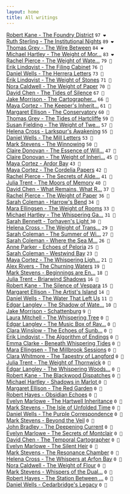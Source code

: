 ```yaml
---
layout: home
title: All writings
---
```

[Robert Kane - The Foundry District](/works/Robert-Kane-The-Foundry-District.html) `97 ❤️`  
[Ruth Sterling - The Institutional Nights](/works/Ruth-Sterling-The-Institutional-Nights.html) `89 ❤️`  
[Thomas Grey - The Wire Between](/works/Thomas-Grey-The-Wire-Between.html) `84 ❤️`  
[Michael Hartley - The Weight of Mor…](/works/Michael-Hartley-The-Weight-of-Morning.html) `83 ❤️`  
[Rachel Pierce - The Weight of Wate…](/works/Rachel-Pierce-The-Weight-of-Water-Music.html) `79 🩷`  
[Erik Lindqvist - The Filing Cabinet](/works/Erik-Lindqvist-The-Filing-Cabinet.html) `76 🩷`  
[Daniel Wells - The Herrera Letters](/works/Daniel-Wells-The-Herrera-Letters.html) `73 🩷`  
[Erik Lindqvist - The Weight of Stones](/works/Erik-Lindqvist-The-Weight-of-Stones.html) `71 🩷`  
[Nora Caldwell - The Weight of Paper](/works/Nora-Caldwell-The-Weight-of-Paper.html) `70 🩷`  
[David Chen - The Tides of Silence](/works/David-Chen-The-Tides-of-Silence.html) `67 🩷`  
[Jake Morrison - The Cartographer…](/works/Jake-Morrison-The-Cartographer's-Descent.html) `66 🩷`  
[Maya Cortez - The Keeper's Inherit…](/works/Maya-Cortez-The-Keeper's-Inheritance.html) `61 🩷`  
[Margaret Ellison - The Conservatory](/works/Margaret-Ellison-The-Conservatory.html) `60 🧡`  
[Thomas Grey - The Tides of Hartcliffe](/works/Thomas-Grey-The-Tides-of-Hartcliffe.html) `59 🧡`  
[Susan Fielding - The Weight of Twe…](/works/Susan-Fielding-The-Weight-of-Twenty-Years.html) `57 🧡`  
[Helena Cross - Larkspur's Awakening](/works/Helena-Cross-Larkspur's-Awakening.html) `55 🧡`  
[Daniel Wells - The Mill Letters](/works/Daniel-Wells-The-Mill-Letters.html) `53 🧡`  
[Mark Stevens - The Winnowing](/works/Mark-Stevens-The-Winnowing.html) `50 🧡`  
[Claire Donovan - The Essence of Will…](/works/Claire-Donovan-The-Essence-of-Willowbrook.html) `47 🧡`  
[Claire Donovan - The Weight of Inheri…](/works/Claire-Donovan-The-Weight-of-Inheriting.html) `45 🧡`  
[Maya Cortez - Ardor Bay](/works/Maya-Cortez-Ardor-Bay.html) `43 🧡`  
[Maya Cortez - The Cordelia Papers](/works/Maya-Cortez-The-Cordelia-Papers.html) `42 🧡`  
[Rachel Pierce - The Secrets of Alde…](/works/Rachel-Pierce-The-Secrets-of-Alderwood-Hall.html) `41 🧡`  
[Julia Trent - The Moors of Memory](/works/Julia-Trent-The-Moors-of-Memory.html) `40 💛`  
[David Chen - What Remains, What R…](/works/David-Chen-What-Remains,-What-Returns.html) `37 💛`  
[Rachel Pierce - The Weight of Paper](/works/Rachel-Pierce-The-Weight-of-Paper.html) `36 💛`  
[Sarah Coleman - Harrow's Bend](/works/Sarah-Coleman-Harrows-Bend.html) `34 💛`  
[Mara Ellingsen - The Weight of Rooms](/works/Mara-Ellingsen-The-Weight-of-Rooms.html) `33 💛`  
[Michael Hartley - The Whispering Ga…](/works/Michael-Hartley-The-Whispering-Garden.html) `31 💛`  
[Sarah Bennett - Torhaven's Light  ](/works/Sarah-Bennett-Torhaven's-Light.html) `30 💛`  
[Helena Cross - The Weight of Trans…](/works/Helena-Cross-The-Weight-of-Translation.html) `29 💛`  
[Sarah Coleman - The Summer of Wi…](/works/Sarah-Coleman-The-Summer-of-Wide-Sky.html) `27 💛`  
[Sarah Coleman - Where the Sea M…](/works/Sarah-Coleman-Where-the-Sea-Meets-the-Story.html) `26 💛`  
[Anne Parker - Echoes of Peloria](/works/Anne-Parker-Echoes-of-Peloria.html) `25 💛`  
[Sarah Coleman - Westwind Bay](/works/Sarah-Coleman-Westwind-Bay.html) `23 💛`  
[Maya Cortez - The Whispering Ligh…](/works/Maya-Cortez-The-Whispering-Lighthouse.html) `21 💛`  
[Alex Rivers - The Churning Waters](/works/Alex-Rivers-The-Churning-Waters.html) `19 🩶`  
[Mark Stevens - Beginnings are En…](/works/Mark-Stevens-Beginnings-are-Endings.html) `18 🩶`  
[Julia Trent - Briarwind Shadows](/works/Julia-Trent-Briarwind-Shadows.html) `16 🩶`  
[Robert Kane - The Silence of Vespara](/works/Robert-Kane-The-Silence-of-Vespara.html) `15 🩶`  
[Margaret Ellison - The Artist's Island](/works/Margaret-Ellison-The-Artist's-Island.html) `14 🩶`  
[Daniel Wells - The Water That Left Us](/works/Daniel-Wells-The-Water-That-Left-Us.html) `11 🩶`  
[Edgar Langley - The Shadow of Wate…](/works/Edgar-Langley-The-Shadow-of-Waterfield.html) `10 🩶`  
[Jake Morrison - Schattenburg](/works/Jake-Morrison-Schattenburg.html) `9 🩶`  
[Laura Mitchell - The Whispering Tree](/works/Laura-Mitchell-The-Whispering-Tree.html) `0 🩶`  
[Edgar Langley - The Music Box of Rav…](/works/Edgar-Langley-The-Music-Box-of-Ravenshollow.html) `0 🩶`  
[Clara Winslow - The Echoes of Sunb…](/works/Clara-Winslow-The-Echoes-of-Sunbreak.html) `0 🩶`  
[Erik Lindqvist - The Algorithm of Endings](/works/Erik-Lindqvist-The-Algorithm-of-Endings.html) `0 🩶`  
[Emma Clarke - Beneath Whispering Tides](/works/Emma-Clarke-Beneath-Whispering-Tides.html) `0 🩶`  
[Mara Ellingsen - The Millbrook Sessions](/works/Mara-Ellingsen-The-Millbrook-Sessions.html) `0 🩶`  
[Clara Whitmore - The Tapestry of Langford](/works/Clara-Whitmore-The-Tapestry-of-Langford.html) `0 🩶`  
[Julia Trent - The Weight of Thornwick](/works/Julia-Trent-The-Weight-of-Thornwick.html) `0 🩶`  
[Edgar Langley - The Whispering Woods…](/works/Edgar-Langley-The-Whispering-Woods-of-Eldermere.html) `0 🩶`  
[Robert Kane - The Blackwood Dispatches](/works/Robert-Kane-The-Blackwood-Dispatches.html) `0 🩶`  
[Michael Hartley - Shadows in Marlot  ](/works/Michael-Hartley-Shadows-in-Marlot.html) `0 🩶`  
[Margaret Ellison - The Red Garden](/works/Margaret-Ellison-The-Red-Garden.html) `0 🩶`  
[Robert Hayes - Obsidian Echoes](/works/Robert-Hayes-Obsidian-Echoes.html) `0 🩶`  
[Evelyn Marlowe - The Hartwell Inheritance](/works/Evelyn-Marlowe-The-Hartwell-Inheritance.html) `0 🩶`  
[Mark Stevens - The Isle of Unfolded Time](/works/Mark-Stevens-The-Isle-of-Unfolded-Time.html) `0 🩶`  
[Daniel Wells - The Purple Correspondence](/works/Daniel-Wells-The-Purple-Correspondence.html) `0 🩶`  
[Mark Stevens - Beyond the Veil](/works/Mark-Stevens-Beyond-the-Veil.html) `0 🩶`  
[John Bradley - The Deepening Current](/works/John-Bradley-The-Deepening-Current.html) `0 🩶`  
[Evelyn Marlowe - The Secrets of Montclair](/works/Evelyn-Marlowe-The-Secrets-of-Montclair.html) `0 🩶`  
[David Chen - The Temporal Cartographer](/works/David-Chen-The-Temporal-Cartographer.html) `0 🩶`  
[Evelyn Marlowe - The Silent Heir](/works/Evelyn-Marlowe-The-Silent-Heir.html) `0 🩶`  
[Mark Stevens - The Resonance Chamber](/works/Mark-Stevens-The-Resonance-Chamber.html) `0 🩶`  
[Helena Cross - The Whispers at Arfon Bay](/works/Helena-Cross-The-Whispers-at-Arfon-Bay.html) `0 🩶`  
[Nora Caldwell - The Weight of Flour](/works/Nora-Caldwell-The-Weight-of-Flour.html) `0 🩶`  
[Mark Stevens - Whispers of the Dual…](/works/Mark-Stevens-Whispers-of-the-Dual-Veil.html) `0 🩶`  
[Robert Hayes - The Station Between …](/works/Robert-Hayes-The-Station-Between-Worlds.html) `0 🩶`  
[Daniel Wells - Cedarbridge's Legacy](/works/Daniel-Wells-Cedarbridge's-Legacy.html) `0 🩶`  
